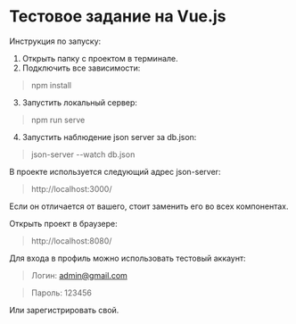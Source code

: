 Тестовое задание на Vue.js
==========================

Инструкция по запуску:

1. Открыть папку с проектом в терминале.
2. Подключить все зависимости:
> npm install

3. Запустить локальный сервер:
> npm run serve

4. Запустить наблюдение json server за db.json:
> json-server --watch db.json

В проекте используется следующий адрес json-server:
> http://localhost:3000/

Если он отличается от вашего, стоит заменить его во всех компонентах. 

Открыть проект в браузере:
> http://localhost:8080/

Для входа в профиль можно использовать тестовый аккаунт:
> Логин: admin@gmail.com

> Пароль: 123456

Или зарегистрировать свой.